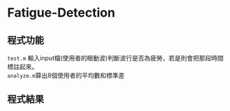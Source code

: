 # Fatigue-Detection
## 程式功能
`test.m` 輸入input檔(使用者的眼動波)判斷波行是否為疲勞，若是則會把那段時間標註起來。  
`analyze.m`算出8個使用者的平均數和標準差

## 程式結果

     